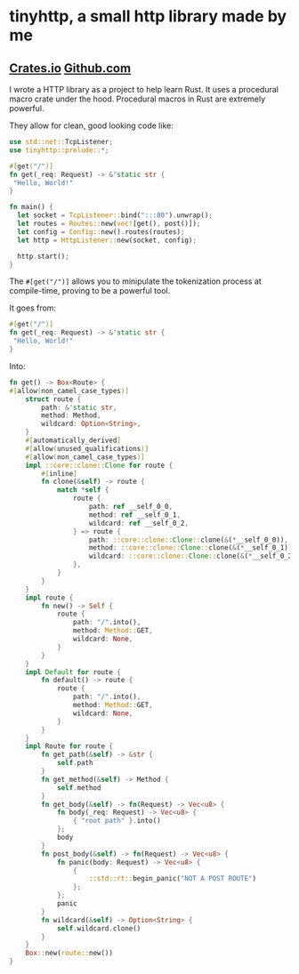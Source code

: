 # tinyhttp, a small http library made by me

## [Crates.io](https://crates.io/crates/tinyhttp) [Github.com](https://github.com/mateocabanal/tinyhttp)

I wrote a HTTP library as a project to help learn Rust. It uses a procedural macro crate under the hood. Procedural macros in Rust are extremely powerful.

They allow for clean, good looking code like:

```rust
use std::net::TcpListener;
use tinyhttp::prelude::*;

#[get("/")]
fn get(_req: Request) -> &'static str {
 "Hello, World!"
}

fn main() {
  let socket = TcpListener::bind(":::80").unwrap();
  let routes = Routes::new(vec![get(), post()]);
  let config = Config::new().routes(routes);
  let http = HttpListener::new(socket, config);

  http.start();
}
```

The `#[get("/")]` allows you to minipulate the tokenization process at compile-time, proving to be a powerful tool.

It goes from:

```rust
#[get("/")]
fn get(_req: Request) -> &'static str {
 "Hello, World!"
}
```

Into:

```rust
fn get() -> Box<Route> {
#[allow(non_camel_case_types)]
    struct route {
        path: &'static str,
        method: Method,
        wildcard: Option<String>,
    }
    #[automatically_derived]
    #[allow(unused_qualifications)]
    #[allow(non_camel_case_types)]
    impl ::core::clone::Clone for route {
        #[inline]
        fn clone(&self) -> route {
            match *self {
                route {
                    path: ref __self_0_0,
                    method: ref __self_0_1,
                    wildcard: ref __self_0_2,
                } => route {
                    path: ::core::clone::Clone::clone(&(*__self_0_0)),
                    method: ::core::clone::Clone::clone(&(*__self_0_1)),
                    wildcard: ::core::clone::Clone::clone(&(*__self_0_2)),
                },
            }
        }
    }
    impl route {
        fn new() -> Self {
            route {
                path: "/".into(),
                method: Method::GET,
                wildcard: None,
            }
        }
    }
    impl Default for route {
        fn default() -> route {
            route {
                path: "/".into(),
                method: Method::GET,
                wildcard: None,
            }
        }
    }
    impl Route for route {
        fn get_path(&self) -> &str {
            self.path
        }
        fn get_method(&self) -> Method {
            self.method
        }
        fn get_body(&self) -> fn(Request) -> Vec<u8> {
            fn body(_req: Request) -> Vec<u8> {
                { "root path" }.into()
            };
            body
        }
        fn post_body(&self) -> fn(Request) -> Vec<u8> {
            fn panic(body: Request) -> Vec<u8> {
                {
                    ::std::rt::begin_panic("NOT A POST ROUTE")
                };
            };
            panic
        }
        fn wildcard(&self) -> Option<String> {
            self.wildcard.clone()
        }
    }
    Box::new(route::new())
}
```
